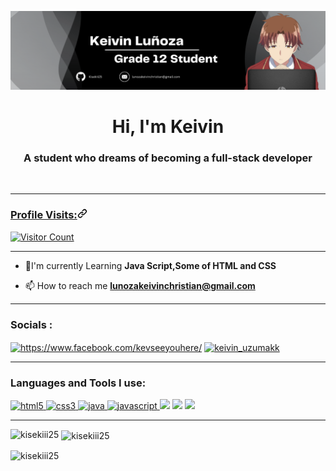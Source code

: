 ![logo](yeSYES.png)
<p color="white">
<h1 align="center" color="white">Hi, I'm Keivin</h1>
<h3 align="center" color="white">A student who dreams of becoming a full-stack developer</h3>
</p>
<br>
<hr>
<h3 id="user-content-profile-visits" dir="auto"><a class="heading-link" href="#profile-visits">Profile Visits:<svg class="octicon octicon-link" viewBox="0 0 16 16" version="1.1" width="16" height="16" aria-hidden="true"><path d="m7.775 3.275 1.25-1.25a3.5 3.5 0 1 1 4.95 4.95l-2.5 2.5a3.5 3.5 0 0 1-4.95 0 .751.751 0 0 1 .018-1.042.751.751 0 0 1 1.042-.018 1.998 1.998 0 0 0 2.83 0l2.5-2.5a2.002 2.002 0 0 0-2.83-2.83l-1.25 1.25a.751.751 0 0 1-1.042-.018.751.751 0 0 1-.018-1.042Zm-4.69 9.64a1.998 1.998 0 0 0 2.83 0l1.25-1.25a.751.751 0 0 1 1.042.018.751.751 0 0 1 .018 1.042l-1.25 1.25a3.5 3.5 0 1 1-4.95-4.95l2.5-2.5a3.5 3.5 0 0 1 4.95 0 .751.751 0 0 1-.018 1.042.751.751 0 0 1-1.042.018 1.998 1.998 0 0 0-2.83 0l-2.5 2.5a1.998 1.998 0 0 0 0 2.83Z"></path></svg></a></h3>
<p dir="auto"><a target="_blank" rel="noopener noreferrer nofollow" href="https://camo.githubusercontent.com/51703999dab3d2d0f29b394be948cfdd9e0ecdfd3fc4d79f6c1866ed8273f1fb/68747470733a2f2f70726f66696c652d636f756e7465722e676c697463682e6d652f2537426361726c63617374616e61732537442f636f756e742e737667"><img src="https://camo.githubusercontent.com/51703999dab3d2d0f29b394be948cfdd9e0ecdfd3fc4d79f6c1866ed8273f1fb/68747470733a2f2f70726f66696c652d636f756e7465722e676c697463682e6d652f2537426361726c63617374616e61732537442f636f756e742e737667" alt="Visitor Count" data-canonical-src="https://profile-counter.glitch.me/%7Bcarlcastanas%7D/count.svg" style="max-width: 100%;"></a></p>
<hr>

- 🌱I'm currently Learning **Java Script,Some of HTML and CSS**

- 📫 How to reach me **lunozakeivinchristian@gmail.com**
<hr>

<h3 align="left">Socials :</h3>
<p align="left">
  <a href="https://fb.com/https://www.facebook.com/kevseeyouhere/" target="blank"><img align="center" src="https://raw.githubusercontent.com/rahuldkjain/github-profile-readme-generator/master/src/images/icons/Social/facebook.svg" alt="https://www.facebook.com/kevseeyouhere/" height="30" width="40" /></a>
<a href="https://instagram.com/keivin_uzumakk" target="blank"><img align="center" src="https://raw.githubusercontent.com/rahuldkjain/github-profile-readme-generator/master/src/images/icons/Social/instagram.svg" alt="keivin_uzumakk" height="30" width="40" /></a>
</p>
<hr>

<h3 align="left">Languages and Tools I use:</h3>
<p align="left"> 
    <a href="https://www.w3.org/html/" target="_blank" rel="noreferrer"> <img src="https://camo.githubusercontent.com/49fbb99f92674cc6825349b154b65aaf4064aec465d61e8e1f9fb99da3d922a1/68747470733a2f2f696d672e736869656c64732e696f2f62616467652f68746d6c352d2532334533344632362e7376673f7374796c653d666f722d7468652d6261646765266c6f676f3d68746d6c35266c6f676f436f6c6f723d7768697465" alt="html5" width="80" height="30"/> </a> 
  <a href="https://www.w3schools.com/css/" target="_blank" rel="noreferrer"> <img src="https://camo.githubusercontent.com/a52cef352de6fc99770f25dec74ac6c86967ce5c2cb29ed920de88bf71b7aa38/68747470733a2f2f696d672e736869656c64732e696f2f62616467652f637373332532302d2532333134333534432e7376673f267374796c653d666f722d7468652d6261646765266c6f676f3d63737333266c6f676f436f6c6f723d7768697465" alt="css3" width="70" height="30"/> </a>
  <a href="https://www.java.com" target="_blank" rel="noreferrer"> <img src="https://cdn.icon-icons.com/icons2/2699/PNG/512/java_logo_icon_168609.png" alt="java" width="70" height="30"/> </a> 
  <a href="https://developer.mozilla.org/en-US/docs/Web/JavaScript" target="_blank" rel="noreferrer"> <img src="https://camo.githubusercontent.com/62d37abe760867620e0baea1066303719d630a82936837ba7bff6b0c754e3c9f/68747470733a2f2f696d672e736869656c64732e696f2f62616467652f6a6176617363726970742532302d2532333332333333302e7376673f267374796c653d666f722d7468652d6261646765266c6f676f3d6a617661736372697074266c6f676f436f6c6f723d253233463744463145" alt="javascript" width="100" height="30"/> </a>
<a target="_blank" rel="noopener noreferrer nofollow" href="https://www.canva.com/"><img src="https://camo.githubusercontent.com/5e97a4e428eb8bdf169c671b77ebe47f45cf9ca4e704e4bcac4932d3c8511ad6/68747470733a2f2f696d672e736869656c64732e696f2f62616467652f43616e76612d2532333030433443432e7376673f7374796c653d666f722d7468652d6261646765266c6f676f3d43616e7661266c6f676f436f6c6f723d7768697465" data-canonical-src="https://img.shields.io/badge/Canva-%2300C4CC.svg?style=for-the-badge&amp;logo=Canva&amp;logoColor=white" style="max-width: 100%;"></a>
<a target="_blank" rel="noopener noreferrer nofollow" href="https://code.visualstudio.com/"><img src="https://camo.githubusercontent.com/7174b5606541337e1e2141cf2e263bb296760fed8f5ab7c18b86fef667d7e1f4/687474703a2f2f696d672e736869656c64732e696f2f62616467652f2d5653253230436f64652d3030303030303f7374796c653d666f722d7468652d6261646765266c6f676f3d56697375616c2d73747564696f2d636f6465266c6f676f436f6c6f723d626c7565" data-canonical-src="http://img.shields.io/badge/-VS%20Code-000000?style=for-the-badge&amp;logo=Visual-studio-code&amp;logoColor=blue" style="max-width: 100%;"></a>
<a target="_blank" rel="noopener noreferrer nofollow" href="https://www.eclipse.org/downloads/"><img src="https://camo.githubusercontent.com/c1762c032012c12072a0ffe9717331353b85afe8d703b20164972e3f3743a6ab/68747470733a2f2f696d672e736869656c64732e696f2f62616467652f45636c697073652d4645374131362e7376673f7374796c653d666f722d7468652d6261646765266c6f676f3d45636c69707365266c6f676f436f6c6f723d7768697465" data-canonical-src="https://img.shields.io/badge/Eclipse-FE7A16.svg?style=for-the-badge&amp;logo=Eclipse&amp;logoColor=white" style="max-width: 100%;"></a></p>
<hr>

<p><img align="left" src="https://github-readme-stats.vercel.app/api/top-langs?username=kisekiii25&show_icons=true&locale=en&layout=compact" alt="kisekiii25" /></p>

<p>&nbsp;<img align="center" src="https://github-readme-stats.vercel.app/api?username=kisekiii25&show_icons=true&locale=en" alt="kisekiii25" /></p>

<p><img align="center" src="https://github-readme-streak-stats.herokuapp.com/?user=kisekiii25&" alt="kisekiii25" /></p>
